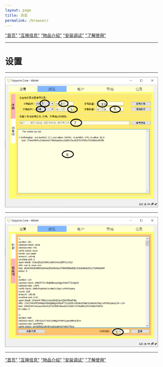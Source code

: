 ```yaml
---
layout: page
title: 浏览
permalink: /browser/
---
```


["首页"](https://ubarterchain.github.io/) ["互换信息"](/info/)  ["物品介绍"](/list/)   ["安装调试"](/install/)   ["了解使用"](/learn/) 

---

# 设置 #

---

<div class='fig figcenter fighighlight'>
  <img src='/21.png'>
</div>

---

<div class='fig figcenter fighighlight'>
  <img src='/22.png'>
</div>

---

["首页"](https://ubarterchain.github.io/) ["互换信息"](/info/)  ["物品介绍"](/list/)   ["安装调试"](/install/)   ["了解使用"](/learn/) 
